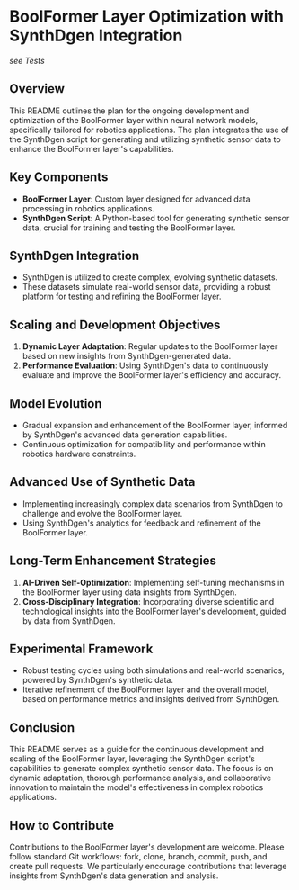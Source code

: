 # BoolFormer Layer Optimization with SynthDgen Integration
*see Tests*

## Overview
This README outlines the plan for the ongoing development and optimization of the BoolFormer layer within neural network models, specifically tailored for robotics applications. The plan integrates the use of the SynthDgen script for generating and utilizing synthetic sensor data to enhance the BoolFormer layer's capabilities.

## Key Components
- **BoolFormer Layer**: Custom layer designed for advanced data processing in robotics applications.
- **SynthDgen Script**: A Python-based tool for generating synthetic sensor data, crucial for training and testing the BoolFormer layer.

## SynthDgen Integration
- SynthDgen is utilized to create complex, evolving synthetic datasets.
- These datasets simulate real-world sensor data, providing a robust platform for testing and refining the BoolFormer layer.

## Scaling and Development Objectives
1. **Dynamic Layer Adaptation**: Regular updates to the BoolFormer layer based on new insights from SynthDgen-generated data.
2. **Performance Evaluation**: Using SynthDgen's data to continuously evaluate and improve the BoolFormer layer's efficiency and accuracy.

## Model Evolution
- Gradual expansion and enhancement of the BoolFormer layer, informed by SynthDgen's advanced data generation capabilities.
- Continuous optimization for compatibility and performance within robotics hardware constraints.

## Advanced Use of Synthetic Data
- Implementing increasingly complex data scenarios from SynthDgen to challenge and evolve the BoolFormer layer.
- Using SynthDgen's analytics for feedback and refinement of the BoolFormer layer.

## Long-Term Enhancement Strategies
1. **AI-Driven Self-Optimization**: Implementing self-tuning mechanisms in the BoolFormer layer using data insights from SynthDgen.
2. **Cross-Disciplinary Integration**: Incorporating diverse scientific and technological insights into the BoolFormer layer's development, guided by data from SynthDgen.

## Experimental Framework
- Robust testing cycles using both simulations and real-world scenarios, powered by SynthDgen's synthetic data.
- Iterative refinement of the BoolFormer layer and the overall model, based on performance metrics and insights derived from SynthDgen.

## Conclusion
This README serves as a guide for the continuous development and scaling of the BoolFormer layer, leveraging the SynthDgen script's capabilities to generate complex synthetic sensor data. The focus is on dynamic adaptation, thorough performance analysis, and collaborative innovation to maintain the model's effectiveness in complex robotics applications.

## How to Contribute
Contributions to the BoolFormer layer's development are welcome. Please follow standard Git workflows: fork, clone, branch, commit, push, and create pull requests. We particularly encourage contributions that leverage insights from SynthDgen's data generation and analysis.

